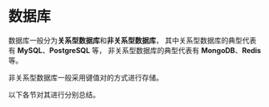 # 数据库

数据库一般分为**关系型数据库**和**非关系型数据库**，
其中关系型数据库的典型代表有 **MySQL**、**PostgreSQL** 等，
非关系型数据库的典型代表有 **MongoDB**、**Redis** 等。

非关系型数据库一般采用键值对的方式进行存储。

以下各节对其进行分别总结。

